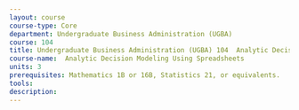```yaml
---
layout: course 
course-type: Core
department: Undergraduate Business Administration (UGBA)
course: 104
title: Undergraduate Business Administration (UGBA) 104  Analytic Decision Modeling Using Spreadsheets
course-name:  Analytic Decision Modeling Using Spreadsheets
units: 3
prerequisites: Mathematics 1B or 16B, Statistics 21, or equivalents.
tools: 
description: 
---
```

